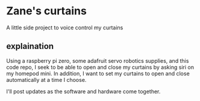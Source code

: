 # Zane's curtains

A little side project to voice control my curtains

## explaination

Using a raspberry pi zero, some adafruit servo robotics supplies, and this code repo, I seek to be able to open and close my curtains by asking siri on my homepod mini. In addition, I want to set my curtains to open and close automatically at a time I choose.

I'll post updates as the software and hardware come together.

